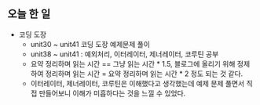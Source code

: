 ## 오늘 한 일
- 코딩 도장 
    - unit30 ~ unit41 코딩 도장 예제문제 풀이
    - unit38 ~ unit41 : 예외처리, 이터레이터, 제너레이터, 코루틴 공부
    - 요약 정리하며 읽는 시간 == 그냥 읽는 시간 * 1.5, 블로그에 올리기 위해 정제하여 정리하며 읽는 시간 = 요약 정리하며 읽는 시간 * 2 정도 되는 것 같다. 
    - 이터레이터, 제너레이터, 코루틴은 이해했다고 생각했는데 예제 문제 풀면서 직접 만들어보니 이해가 미흡하다는 것을 느낄 수 있었다.

